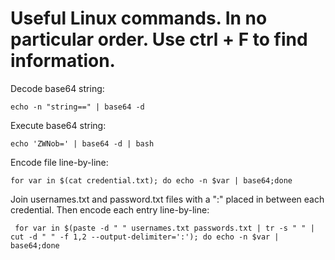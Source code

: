 # Useful Linux commands. In no particular order. Use ctrl + F to find information.

Decode base64 string:

`
echo -n "string==" | base64 -d
`

Execute base64 string:

`
echo 'ZWNob=' | base64 -d | bash
`

Encode file line-by-line:

`
for var in $(cat credential.txt); do echo -n $var | base64;done
`

Join usernames.txt and password.txt files with a ":" placed in between each credential. Then encode each entry line-by-line:

` 
for var in $(paste -d " " usernames.txt passwords.txt | tr -s " " | cut -d " " -f 1,2 --output-delimiter=':'); do echo -n $var | base64;done
`
